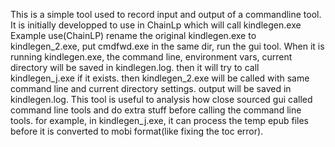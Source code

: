 This is a simple tool used to record input and output of a commandline tool. It is initially developped to use in ChainLp which will call kindlegen.exe
Example use(ChainLP)
rename the original kindlegen.exe to kindlegen_2.exe, put cmdfwd.exe in the same dir, run the gui tool. When it is running kindlegen.exe, the command line, environment vars, current directory will be saved in kindlegen.log. then it will try to call kindlegen_j.exe if it exists. then kindlegen_2.exe will be called with same command line and current directory settings. output will be saved in kindlegen.log.
This tool is useful to analysis how close sourced gui called command line tools and do extra stuff before calling the command line tools. for example, in kindlegen_j.exe, it can process the temp epub files before it is converted to mobi format(like fixing the toc error).
